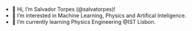 - 👋 Hi, I’m Salvador Torpes (@salvatorpes)!
- 👀 I’m interested in Machine Learning, Physics and Artifical Inteligence.
- 🌱 I’m currently learning Physics Engineering @IST Lisbon.

<!---
salvatorpes/salvatorpes is a ✨ special ✨ repository because its `README.md` (this file) appears on your GitHub profile.
You can click the Preview link to take a look at your changes.
--->
